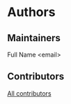 # Authors

## Maintainers

Full Name \<email\>

## Contributors


[All contributors](https://github.com/interTwin-eu/architecture-diagrams/graphs/contributors)

